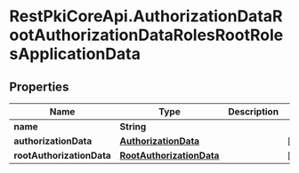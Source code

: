 # RestPkiCoreApi.AuthorizationDataRootAuthorizationDataRolesRootRolesApplicationData

## Properties
Name | Type | Description | Notes
------------ | ------------- | ------------- | -------------
**name** | **String** |  | 
**authorizationData** | [**AuthorizationData**](AuthorizationData.md) |  | [optional] 
**rootAuthorizationData** | [**RootAuthorizationData**](RootAuthorizationData.md) |  | [optional] 

